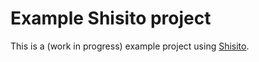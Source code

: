 # Example Shisito project

This is a (work in progress) example project using [Shisito](https://github.com/teddywilson/shisito).
